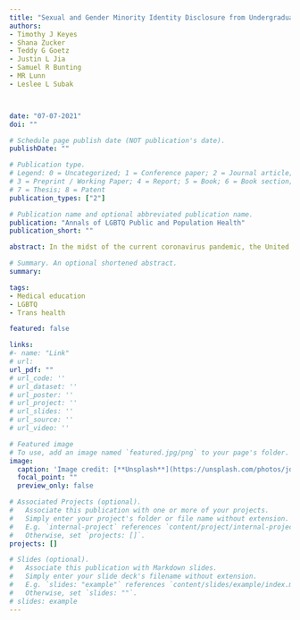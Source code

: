 ```yaml
---
title: "Sexual and Gender Minority Identity Disclosure from Undergraduate to Graduate Medical Education: Perceptions of Professional “Outness” Among Medical Students. [accepted]"
authors:
- Timothy J Keyes
- Shana Zucker 
- Teddy G Goetz 
- Justin L Jia
- Samuel R Bunting
- MR Lunn
- Leslee L Subak



date: "07-07-2021"
doi: ""

# Schedule page publish date (NOT publication's date).
publishDate: ""

# Publication type.
# Legend: 0 = Uncategorized; 1 = Conference paper; 2 = Journal article;
# 3 = Preprint / Working Paper; 4 = Report; 5 = Book; 6 = Book section;
# 7 = Thesis; 8 = Patent
publication_types: ["2"]

# Publication name and optional abbreviated publication name.
publication: "Annals of LGBTQ Public and Population Health"
publication_short: ""

abstract: In the midst of the current coronavirus pandemic, the United States continues to struggle with an ongoing opioid epidemic, initially fueled by widespread prescribing of opioid medications during the 1990s. The primary reason for prescribing opioids is to treat pain. Women have more acute and chronic pain and have been prescribed these drugs in significantly greater numbers than men. Comparison of women and men with chronic pain also shows that women receive the majority of prescription opioids, and the use of these prescribed medications became the major pathway to misuse and addiction for women. Yet, recognition of the extent of women's exposure to opioids and the attendant consequences has been limited. Attempts to stem the overall tide of the epidemic focused on reducing the availability of prescription opioids. However, as these medications became more difficult to obtain and treatment opportunities were limited, many turned to other synthetic opioids, such as heroin and fentanyl. Thus, the public health crisis of opioid addiction has endured. This paper highlights the importance of understanding differences among women and men in opioid use and its biological and psychosocial effects to advance the gender‐based treatment approaches and effective public health policy.

# Summary. An optional shortened abstract.
summary:

tags:
- Medical education
- LGBTQ 
- Trans health

featured: false

links:
#- name: "Link"
# url: 
url_pdf: ""
# url_code: ''
# url_dataset: ''
# url_poster: ''
# url_project: ''
# url_slides: ''
# url_source: ''
# url_video: ''

# Featured image
# To use, add an image named `featured.jpg/png` to your page's folder. 
image:
  caption: 'Image credit: [**Unsplash**](https://unsplash.com/photos/jdD8gXaTZsc)'
  focal_point: ""
  preview_only: false

# Associated Projects (optional).
#   Associate this publication with one or more of your projects.
#   Simply enter your project's folder or file name without extension.
#   E.g. `internal-project` references `content/project/internal-project/index.md`.
#   Otherwise, set `projects: []`.
projects: []

# Slides (optional).
#   Associate this publication with Markdown slides.
#   Simply enter your slide deck's filename without extension.
#   E.g. `slides: "example"` references `content/slides/example/index.md`.
#   Otherwise, set `slides: ""`.
# slides: example
---
```




